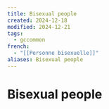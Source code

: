 ```yaml
---
title: Bisexual people
created: 2024-12-18
modified: 2024-12-21
tags:
  - gccommon
french:
  - "[[Personne bisexuelle]]"
aliases: Bisexual people
---
```

# Bisexual people
